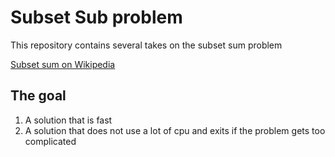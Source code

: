 # Subset Sub problem

This repository contains several takes on the subset sum problem

[Subset sum on Wikipedia](https://en.wikipedia.org/wiki/Subset_sum_problem)

## The goal
1. A solution that is fast
2. A solution that does not use a lot of cpu and exits if the problem gets too complicated
